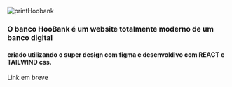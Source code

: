 ![printHoobank](https://user-images.githubusercontent.com/63760133/199859673-dbe2d4d2-611e-4a20-a1e6-8ec77c3f6d73.png)
<h3>O banco HooBank é um website totalmente moderno de um banco digital </h3>
<h4> criado utilizando o super design com figma e desenvoldivo com REACT e TAILWIND css.</h4>
<p>Link em breve </p>


